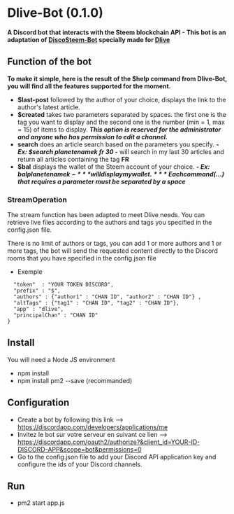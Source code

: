 # Dlive-Bot (0.1.0)

**A Discord bot that interacts with the Steem blockchain API - This bot is an adaptation of [DiscoSteem-Bot](https://github.com/planetenamek/DiscoSteem-Bot) specially made for [Dlive](https://dlive.io)**

## Function of the bot

**To make it simple, here is the result of the **$help** command from Dlive-Bot, you will find all the features supported for the moment.**

- **$last-post** followed by the author of your choice, displays the link to the author's latest article.
- **$created** takes two parameters separated by spaces. the first one is the tag you want to display 
and the second one is the number (min = 1, max = 15) of items to display. 
***This option is reserved for the administrator and anyone who has permission to edit a channel.***
- **search** does an article search based on the parameters you specify. ***- Ex: $search planetenamek fr 30 -*** will search in my last 30 articles and return all articles containing the tag **FR**
- **$bal** displays the wallet of the Steem account of your choice. ***- Ex: $bal planetenamek -*** will display my wallet.
***Each command ($...) that requires a parameter must be separated by a space***

### StreamOperation

The stream function has been adapted to meet Dlive needs. You can retrieve live files according to the authors and tags you specified in the config.json file.

There is no limit of authors or tags, you can add 1 or more authors and 1 or more tags, the bot will send the requested content directly to the Discord rooms that you have specified in the config.json file

- Exemple

```{ 
  "token"  : "YOUR TOKEN DISCORD",
  "prefix" : "$",
  "authors" : {"author1" : "CHAN ID", "author2" : "CHAN ID"} ,
  "altTags" : {"tag1" : "CHAN ID", "tag2" : "CHAN ID"},
  "app" : "dlive",
  "principalChan" : "CHAN ID"
}
```

## Install 
You will need a Node JS environment 

- npm install
- npm install pm2 --save (recommanded)

## Configuration

- Create a bot by following this link --> https://discordapp.com/developers/applications/me
- Invitez le bot sur votre serveur en suivant ce lien --> https://discordapp.com/oauth2/authorize?&client_id=YOUR-ID-DISCORD-APP&scope=bot&permissions=0
- Go to the config.json file to add your Discord API application key and configure the ids of your Discord channels.

## Run 

- pm2 start app.js


